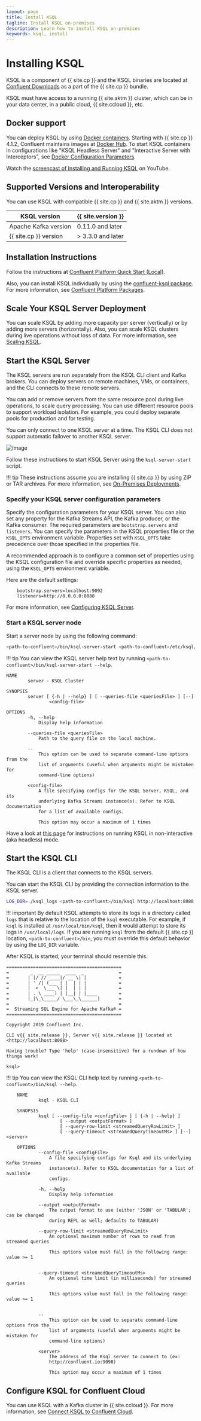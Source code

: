 ```yaml
---
layout: page
title: Install KSQL
tagline: Install KSQL on-premises
description: Learn how to install KSQL on-premises
keywords: ksql, install
---
```


Installing KSQL
===============

KSQL is a component of {{ site.cp }} and the KSQL binaries are located
at [Confluent Downloads](https://www.confluent.io/download/)
as a part of the {{ site.cp }} bundle.

KSQL must have access to a running {{ site.aktm }} cluster, which can
be in your data center, in a public cloud, {{ site.ccloud }}, etc.

Docker support
--------------

You can deploy KSQL by using
[Docker containers](install-ksql-with-docker.md).
Starting with {{ site.cp }} 4.1.2, Confluent maintains images at
[Docker Hub](https://hub.docker.com/r/confluentinc/cp-ksql-server/).
To start KSQL containers in configurations like "KSQL Headless
Server" and "Interactive Server with Interceptors", see [Docker
Configuration
Parameters](https://docs.confluent.io/current/installation/docker/config-reference.html).

Watch the [screencast of Installing and Running
KSQL](https://www.youtube.com/embed/icwHpPm-TCA) on YouTube.

Supported Versions and Interoperability
---------------------------------------

You can use KSQL with compatible {{ site.cp }} and {{ site.aktm }}
versions.

|     KSQL version      | {{ site.version }} |
| --------------------- | ------------------ |
| Apache Kafka version  | 0.11.0 and later   |
| {{ site.cp }} version | > 3.3.0 and later  |

Installation Instructions
-------------------------

Follow the instructions at [Confluent Platform Quick Start
(Local)](https://docs.confluent.io/current/quickstart/ce-quickstart.html).

Also, you can install KSQL individually by using the [confluent-ksql
package](https://docs.confluent.io/current/installation/available_packages.html#confluent-ksql).
For more information, see [Confluent Platform
Packages](https://docs.confluent.io/current/installation/available_packages.html).

Scale Your KSQL Server Deployment
---------------------------------

You can scale KSQL by adding more capacity per server (vertically) or by
adding more servers (horizontally). Also, you can scale KSQL clusters
during live operations without loss of data. For more information, see
[Scaling KSQL](../capacity-planning.md#scaling-ksql).

Start the KSQL Server
---------------------

The KSQL servers are run separately from the KSQL CLI client and Kafka
brokers. You can deploy servers on remote machines, VMs, or containers,
and the CLI connects to these remote servers.

You can add or remove servers from the same resource pool during live
operations, to scale query processing. You can use different resource pools
to support workload isolation. For example, you could deploy separate pools
for production and for testing.

You can only connect to one KSQL server at a time. The KSQL CLI does not
support automatic failover to another KSQL server.

![image](../img/client-server.png)

Follow these instructions to start KSQL Server using the
`ksql-server-start` script.

!!! tip
	These instructions assume you are installing {{ site.cp }} by using ZIP
    or TAR archives. For more information, see [On-Premises
    Deployments](https://docs.confluent.io/current/installation/installing_cp/index.html).

### Specify your KSQL server configuration parameters

Specify the configuration parameters for your KSQL server. You can also set
any property for the Kafka Streams API, the Kafka producer, or the Kafka
consumer. The required parameters are `bootstrap.servers` and `listeners`.
You can specify the parameters in the KSQL properties file or the `KSQL_OPTS`
environment variable. Properties set with `KSQL_OPTS` take precedence over
those specified in the properties file.

A recommended approach is to configure a common set of properties
using the KSQL configuration file and override specific properties
as needed, using the `KSQL_OPTS` environment variable.

Here are the default settings:

```
    bootstrap.servers=localhost:9092
    listeners=http://0.0.0.0:8088
```

For more information, see [Configuring KSQL Server](server-config/index.md).

### Start a KSQL server node

Start a server node by using the following command:

```bash
<path-to-confluent>/bin/ksql-server-start <path-to-confluent>/etc/ksql/ksql-server.properties
```

!!! tip
	You can view the KSQL server help text by running
    `<path-to-confluent>/bin/ksql-server-start --help`.

    NAME
            server - KSQL Cluster

    SYNOPSIS
            server [ {-h | --help} ] [ --queries-file <queriesFile> ] [--]
                    <config-file>

    OPTIONS
            -h, --help
                Display help information

            --queries-file <queriesFile>
                Path to the query file on the local machine.

            --
                This option can be used to separate command-line options from the
                list of arguments (useful when arguments might be mistaken for
                command-line options)

            <config-file>
                A file specifying configs for the KSQL Server, KSQL, and its
                underlying Kafka Streams instance(s). Refer to KSQL documentation
                for a list of available configs.

                This option may occur a maximum of 1 times

Have a look at [this page](server-config/index.md#non-interactive-headless-ksql-usage)
for instructions on running KSQL in non-interactive (aka headless)
mode.

Start the KSQL CLI
------------------

The KSQL CLI is a client that connects to the KSQL servers.

You can start the KSQL CLI by providing the connection information to
the KSQL server.

```bash
LOG_DIR=./ksql_logs <path-to-confluent>/bin/ksql http://localhost:8088
```

!!! important
	By default KSQL attempts to store its logs in a directory called `logs`
    that is relative to the location of the `ksql` executable. For example,
    if `ksql` is installed at `/usr/local/bin/ksql`, then it would attempt
    to store its logs in `/usr/local/logs`. If you are running `ksql` from
    the default {{ site.cp }} location, `<path-to-confluent>/bin`, you must
    override this default behavior by using the `LOG_DIR` variable.

After KSQL is started, your terminal should resemble this.

```
===========================================
=        _  __ _____  ____  _             =
=       | |/ // ____|/ __ \| |            =
=       | ' /| (___ | |  | | |            =
=       |  <  \___ \| |  | | |            =
=       | . \ ____) | |__| | |____        =
=       |_|\_\_____/ \___\_\______|       =
=                                         =
=  Streaming SQL Engine for Apache Kafka® =
===========================================

Copyright 2019 Confluent Inc.

CLI v{{ site.release }}, Server v{{ site.release }} located at
<http://localhost:8088>

Having trouble? Type 'help' (case-insensitive) for a rundown of how
things work!

ksql>
```

!!! tip
		You can view the KSQL CLI help text by running
`<path-to-confluent>/bin/ksql --help`.

```
    NAME
            ksql - KSQL CLI

    SYNOPSIS
            ksql [ --config-file <configFile> ] [ {-h | --help} ]
                    [ --output <outputFormat> ]
                    [ --query-row-limit <streamedQueryRowLimit> ]
                    [ --query-timeout <streamedQueryTimeoutMs> ] [--] <server>

    OPTIONS
            --config-file <configFile>
                A file specifying configs for Ksql and its underlying Kafka Streams
                instance(s). Refer to KSQL documentation for a list of available
                configs.

            -h, --help
                Display help information

            --output <outputFormat>
                The output format to use (either 'JSON' or 'TABULAR'; can be changed
                during REPL as well; defaults to TABULAR)

            --query-row-limit <streamedQueryRowLimit>
                An optional maximum number of rows to read from streamed queries

                This options value must fall in the following range: value >= 1


            --query-timeout <streamedQueryTimeoutMs>
                An optional time limit (in milliseconds) for streamed queries

                This options value must fall in the following range: value >= 1


            --
                This option can be used to separate command-line options from the
                list of arguments (useful when arguments might be mistaken for
                command-line options)

            <server>
                The address of the Ksql server to connect to (ex:
                http://confluent.io:9098)

                This option may occur a maximum of 1 times
```

Configure KSQL for Confluent Cloud
----------------------------------

You can use KSQL with a Kafka cluster in {{ site.ccloud }}. For more
information, see
[Connect KSQL to Confluent Cloud](https://docs.confluent.io/current/cloud/connect/ksql-cloud-config.html).
